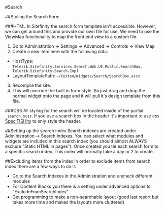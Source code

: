 #Search

##Styling the Search Form	

###HTML
In Sitefinity the search form template isn't accessible. However, we can get around this and provide our own file for use. We need to use the ViewMap functionality to map the front end view to a custom file.

1. Go to Administration -> Settings -> Advanced -> Controls -> View Map
2. Create a new item here with the following data:
  - HostType: `Telerik.Sitefinity.Services.Search.Web.UI.Public.SearchBox, Telerik.Sitefinity.Search.Impl`
  - LayoutTemplatePath: `~/Custom/Widgets/Search/SearchBox.ascx`
3. Recompile the site.
4. This will override the built in form style. So just drag and drop the normal widget onto the page and it will pull it's design template from this file.

###CSS
All styling for the search will be located inside of the partial `_search.scss`. If you use a search box in the header it's important to use css [SpeciFISHity](http://www.standardista.com/css3/css-specificity/) to only style the header.

##Setting up the search index
Search indexes are created under Administration -> Search Indexes. You can select what modules and widgets are included in this search index (you should almost ALWAYS exclude "Static HTML in pages").  Once created you tie each search form to a specific search index.  This index will normally take a day or 2 to create.

##Excluding items from the index
In order to exclude items from search index there are a few ways to do it:

- Go to the Search Indexes in the Administration and uncheck different modules
- For Content Blocks you there is a setting under advanced options to "ExcludeFromSearchIndex" 
- Get programming to make a non-searchable layout (good last resort but takes more time and makes the layouts more cluttered)